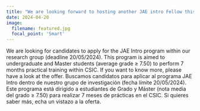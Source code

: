 ```yaml
---
title: "We are looking forward to hosting another JAE intro Fellow this year."
date: 2024-04-20
image:
  filename: featured.jpg
  focal_point: 'Smart'
---
```


We are looking for candidates to apply for the JAE Intro program within our research group (deadline 20/05/2024). This program is aimed to undergraduate and Master students (average grade ≥ 7.50) to perform 7 months practical training within CSIC. If you want to know more, please have a look at the offer.
Buscamos candidatos para aplicar al programa JAE Intro dentro de nuestro grupo de investigación (fecha límite 20/05/2024). Este programa está dirigido a estudiantes de Grado y Máster (nota media del grado ≥ 7.50) para realizar 7 meses de prácticas en el CSIC. Si quieres saber más, echa un vistazo a la oferta.